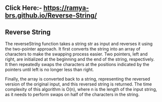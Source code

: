 ## Click Here:- https://ramya-brs.github.io/Reverse-String/

## Reverse String
The reverseString function takes a string str as input and reverses it using the two-pointer approach. It first converts the string into an array of characters to make the swapping process easier. Two pointers, left and right, are initialized at the beginning and the end of the string, respectively. It then repeatedly swaps the characters at the positions indicated by the pointers until left is no longer less than right.

Finally, the array is converted back to a string, representing the reversed version of the original input, and this reversed string is returned. The time complexity of this algorithm is O(n), where n is the length of the input string, as it needs to perform swaps on half of the characters in the string.
